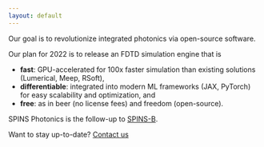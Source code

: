 ```yaml
---
layout: default
---
```


Our goal is to revolutionize integrated photonics via open-source software.

Our plan for 2022 is to release an FDTD simulation engine that is
- **fast**: GPU-accelerated for 100x faster simulation than existing solutions (Lumerical, Meep, RSoft), 
- **differentiable**: integrated into modern ML frameworks (JAX, PyTorch) for easy scalability and optimization, and
- **free**: as in beer (no license fees) and freedom (open-source).

SPINS Photonics is the follow-up to [SPINS-B](https://github.com/stanfordnqp/spins-b).

Want to stay up-to-date? [Contact us](mailto:jesselu@spinsphotonics.com)
